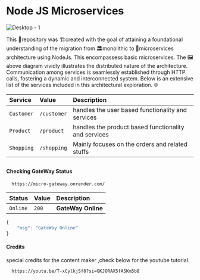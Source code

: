 
# Node JS Microservices

![Desktop - 1](https://github.com/KuruCoders/nodes_MicroServices/assets/103739510/f76e2565-a4ab-43bf-b232-5cff9c08db42)

This 📁repository was 🏗️created with the goal of attaining a foundational understanding of the migration from 🏛️monolithic to 🚀microservices architecture using NodeJs. This encompassess basic microservices. The 🖼️above diagram vividly illustrates the distributed nature of the architecture. Communication among services is seamlessly established through HTTP calls, fostering a dynamic and interconnected system. Below is an extensive list of the services included in this architectural exploration. 🌐

| Service | Value     | Description                |
| :-------- | :------- | :------------------------- |
| `Customer` | `/customer` | handles the user based functionality and services |
| `Product` | `/product` | handles the product based functionality and services |
| `Shopping` | `/shopping` |  Mainly focuses on the orders and related stuffs |

## 

#### Checking GateWay Status

```http
  https://micro-gateway.onrender.com/
```

| Status | Value     | Description                |
| :-------- | :------- | :------------------------- |
| `Online` | `200` | **GateWay Online** |

```javascript
{
    "msg": "GateWay Online"
}
```
#### Credits

special credits for the content maker ,check below for the youtube tutorial.

```http
  https://youtu.be/T-xCylkjSf8?si=OKJORAX5fASKm5b8
```
    
